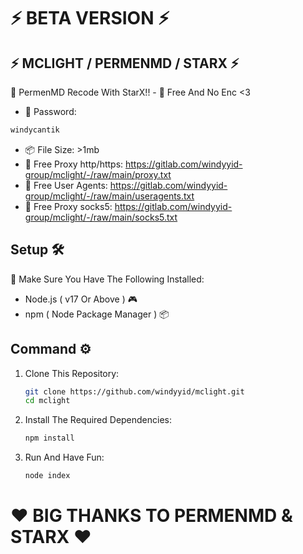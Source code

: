 # ⚡ BETA VERSION ⚡

## ⚡ MCLIGHT / PERMENMD / STARX ⚡
🚀 PermenMD Recode With StarX!! - 🚀 Free And No Enc <3

- 🔑 Password:
```bash
windycantik
```
- 📦 File Size: >1mb
- 📡 Free Proxy http/https: https://gitlab.com/windyyid-group/mclight/-/raw/main/proxy.txt
- 📡 Free User Agents: https://gitlab.com/windyyid-group/mclight/-/raw/main/useragents.txt
- 📡 Free Proxy socks5: https://gitlab.com/windyyid-group/mclight/-/raw/main/socks5.txt

## Setup 🛠️

🔔 Make Sure You Have The Following Installed:

- Node.js ( v17 Or Above ) 🎮
- npm ( Node Package Manager ) 📦

## Command ⚙

1. Clone This Repository:

   ```bash
   git clone https://github.com/windyyid/mclight.git
   cd mclight
   ```

2. Install The Required Dependencies:

   ```bash
   npm install
   ```
   
3. Run And Have Fun:

   ```bash
   node index
   ```
   
# ❤ BIG THANKS TO PERMENMD & STARX ❤
